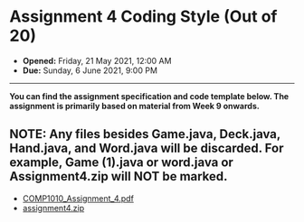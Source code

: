 # Assignment 4 Coding Style (Out of 20)

- **Opened:** Friday, 21 May 2021, 12:00 AM
- **Due:** Sunday, 6 June 2021, 9:00 PM
---
**You can find the assignment specification and code template below. The assignment is primarily based on material from Week 9 onwards.**

**NOTE:** Any files besides **Game.java**, **Deck.java**, **Hand.java**, and **Word.java** will be discarded. For example, **Game (1).java** or **word.java** or **Assignment4.zip** will NOT be marked.
---
- [COMP1010_Assignment_4.pdf](https://github.com/AvaMGardiner/COMP1010-Fundamentals-of-Computer-Science/files/15181965/COMP1010_Assignment_4.pdf)
- [assignment4.zip](https://github.com/AvaMGardiner/COMP1010-Fundamentals-of-Computer-Science/files/15181964/assignment4.zip)
